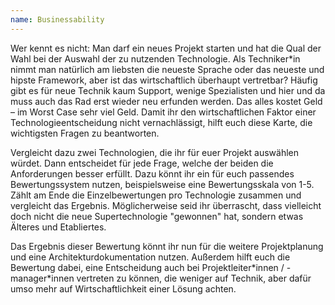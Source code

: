 ```yaml
---
name: Businessability
---
```


Wer kennt es nicht: Man darf ein neues Projekt starten und hat die Qual der Wahl bei
der Auswahl der zu nutzenden Technologie. Als Techniker*in nimmt man natürlich am liebsten
die neueste Sprache oder das neueste und hipste Framework, aber ist das wirtschaftlich
überhaupt vertretbar? Häufig gibt es für neue Technik kaum Support, wenige Spezialisten 
und hier und da muss auch das Rad erst wieder neu erfunden werden. Das alles kostet Geld &ndash;
im Worst Case sehr viel Geld. Damit ihr den wirtschaftlichen Faktor einer Technologieentscheidung
nicht vernachlässigt, hilft euch diese Karte, die wichtigsten Fragen zu beantworten.

Vergleicht dazu zwei Technologien, die ihr für euer Projekt auswählen würdet. Dann
entscheidet für jede Frage, welche der beiden die Anforderungen besser erfüllt. Dazu könnt ihr ein für
euch passendes Bewertungssystem nutzen, beispielsweise eine Bewertungsskala von 1-5. Zählt am
Ende die Einzelbewertungen pro Technologie zusammen und vergleicht das Ergebnis. Möglicherweise
seid ihr überrascht, dass vielleicht doch nicht die neue Supertechnologie "gewonnen" hat, sondern
etwas Älteres und Etabliertes. 

Das Ergebnis dieser Bewertung könnt ihr nun für die weitere Projektplanung und eine Architekturdokumentation nutzen. 
Außerdem hilft euch die Bewertung dabei, eine Entscheidung auch bei Projektleiter\*innen / -manager\*innen vertreten zu können, 
die weniger auf Technik, aber dafür umso mehr auf Wirtschaftlichkeit einer Lösung achten.